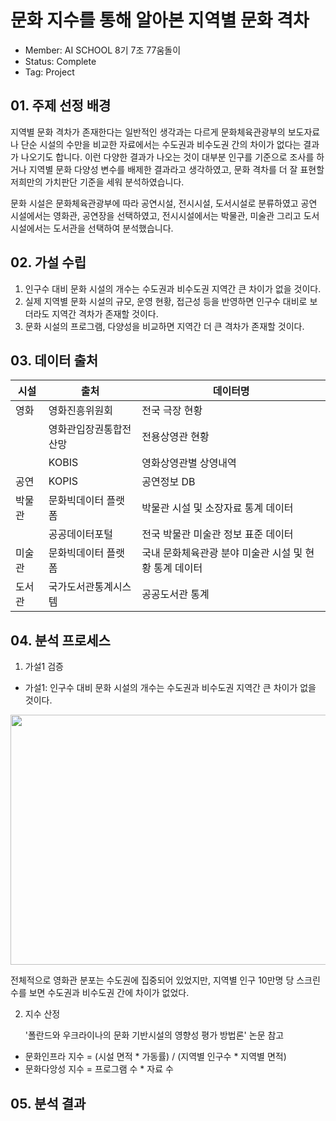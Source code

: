 # 문화 지수를 통해 알아본 지역별 문화 격차
- Member: AI SCHOOL 8기 7조 77움돌이
- Status: Complete
- Tag: Project

## 01. 주제 선정 배경
지역별 문화 격차가 존재한다는 일반적인 생각과는 다르게 문화체육관광부의 보도자료나 단순 시설의 수만을 비교한 자료에서는 수도권과 비수도권 간의 차이가 없다는 결과가 나오기도 합니다. 이런 다양한 결과가 나오는 것이 대부분 인구를 기준으로 조사를 하거나 지역별 문화 다양성 변수를 배제한 결과라고 생각하였고, 문화 격차를 더 잘 표현할 저희만의 가치판단 기준을 세워 분석하였습니다.

문화 시설은 문화체육관광부에 따라 공연시설, 전시시설, 도서시설로 분류하였고 공연 시설에서는 영화관, 공연장을 선택하였고, 전시시설에서는 박물관, 미술관 그리고 도서시설에서는 도서관을 선택하여 분석했습니다.

## 02. 가설 수립
1. 인구수 대비 문화 시설의 개수는 수도권과 비수도권 지역간 큰 차이가 없을 것이다.
2. 실제 지역별 문화 시설의 규모, 운영 현황, 접근성 등을 반영하면 인구수 대비로 보더라도 지역간 격차가 존재할 것이다.
3. 문화 시설의 프로그램, 다양성을 비교하면 지역간 더 큰 격차가 존재할 것이다.

## 03. 데이터 출처
|시설|출처|데이터명|
|------|---|---|
|영화|영화진흥위원회|전국 극장 현황|
||영화관입장권통합전산망|전용상영관 현황|
||KOBIS|영화상영관별 상영내역|
|공연|KOPIS|공연정보 DB|
|박물관|문화빅데이터 플랫폼|박물관 시설 및 소장자료 통계 데이터|
||공공데이터포털|전국 박물관 미술관 정보 표준 데이터|
|미술관|문화빅데이터 플랫폼|국내 문화체육관광 분야 미술관 시설 및 현황 통계 데이터|
|도서관|국가도서관통계시스템|공공도서관 통계|

## 04. 분석 프로세스
1. 가설1 검증

 - 가설1: 인구수 대비 문화 시설의 개수는 수도권과 비수도권 지역간 큰 차이가 없을 것이다.
  
 <img src="https://user-images.githubusercontent.com/108817458/222506848-9ab93432-070f-4934-8918-f4cc4209ecf3.png" width="800" height="400"/> 

전체적으로 영화관 분포는 수도권에 집중되어 있었지만, 지역별 인구 10만명 당 스크린수를 보면 수도권과 비수도권 간에 차이가 없었다.


2. 지수 산정

   '폴란드와 우크라이나의 문화 기반시설의 영향성 평가 방법론' 논문 참고
  
- 문화인프라 지수 = (시설 면적 * 가동률) / (지역별 인구수 * 지역별 면적)
- 문화다앙성 지수 = 프로그램 수 * 자료 수







## 05. 분석 결과

